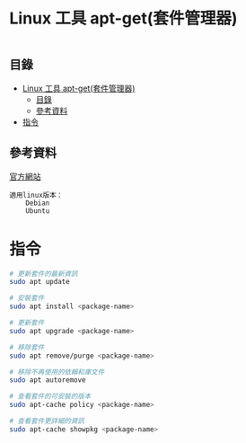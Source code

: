 # Linux 工具 apt-get(套件管理器)

```
```

## 目錄

- [Linux 工具 apt-get(套件管理器)](#linux-工具-apt-get套件管理器)
	- [目錄](#目錄)
	- [參考資料](#參考資料)
- [指令](#指令)

## 參考資料

[官方網站](http://apt-rpm.org/)

```
適用linux版本：
	Debian
	Ubuntu
```

# 指令

```bash
# 更新套件的最新資訊
sudo apt update

# 安裝套件
sudo apt install <package-name>

# 更新套件
sudo apt upgrade <package-name>

# 移除套件
sudo apt remove/purge <package-name>

# 移除不再使用的依賴和庫文件
sudo apt autoremove

# 查看套件的可安裝的版本
sudo apt-cache policy <package-name>

# 查看套件更詳細的資訊
sudo apt-cache showpkg <package-name>
```